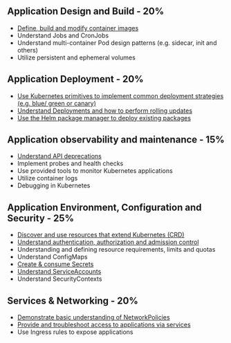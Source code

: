 ## Application Design and Build - 20%
- [Define, build and modify container images](./01-application-design-and-build/01-Define-build-and-modify-container-images.md)
- Understand Jobs and CronJobs
- Understand multi-container Pod design patterns (e.g. sidecar, init and others)
- Utilize persistent and ephemeral volumes


## Application Deployment - 20%  
- [Use Kubernetes primitives to implement common deployment strategies (e.g. blue/ green or canary)](./02-application-deployment/01-use-Kubernetes-primitives-to-implement-common-deployment-strategies.md)
- [Understand Deployments and how to perform rolling updates](./02-application-deployment/02-deployments-perform-rolling-updates.md)
- [Use the Helm package manager to deploy existing packages](02-application-deployment/04-elm-package-manager-to-deploy-existing-packages.md)

## Application observability and maintenance - 15%
- [Understand API deprecations](./03-application-observability-and-maintenance/01-understand-API-deprecations.md)
- Implement probes and health checks
- Use provided tools to monitor Kubernetes applications
- Utilize container logs
- Debugging in Kubernetes

## Application Environment, Configuration and Security - 25%
- [Discover and use resources that extend Kubernetes (CRD)](04-application-environment-configuration-and-security/01-discover-and-use-resources-that-extend-ubernetes-CRD.md)
- [Understand authentication, authorization and admission control](./04-application-environment-configuration-and-security/02-understand-authentication-authorization-admission-control.md)
- Understanding and defining resource requirements, limits and quotas
- Understand ConfigMaps
- [Create & consume Secrets](./04-application-environment-configuration-and-security/05-create-consume-secrets.md)
- [Understand ServiceAccounts](./04-application-environment-configuration-and-security/06-understand-serviceaccounts.md)
- Understand SecurityContexts

## Services & Networking - 20%
- [Demonstrate basic understanding of NetworkPolicies](./05-services-and-networking/01-demonstrate-basic-understanding-of-networkPolicies.md)
- [Provide and troubleshoot access to applications via services](./05-services-and-networking/02-troubleshoot-access-to-applications-via-services.md)
- Use Ingress rules to expose applications